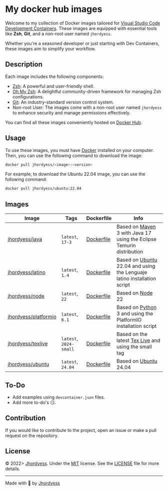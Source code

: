# My docker hub images

Welcome to my collection of Docker images tailored for [Visual Studio Code Development Containers](https://code.visualstudio.com/docs/devcontainers/containers). These images are equipped with essential tools like **Zsh**, **Git**, and a non-root user named `jhordyess`.

Whether you're a seasoned developer or just starting with Dev Containers, these images aim to simplify your workflow.

## Description

Each image includes the following components:

- [Zsh](https://www.zsh.org/): A powerful and user-friendly shell.
- [Oh My Zsh](https://ohmyz.sh/): A delightful community-driven framework for managing Zsh configurations.
- [Git](https://git-scm.com/): An industry-standard version control system.
- Non-root User: The images come with a non-root user named `jhordyess` to enhance security and manage permissions effectively.

You can find all these images conveniently hosted on [Docker Hub](https://hub.docker.com/).

## Usage

To use these images, you must have [Docker](https://www.docker.com/) installed on your computer. Then, you can use the following command to download the image:

```bash
docker pull jhordyess/<image>:<version>
```

For example, to download the Ubuntu 22.04 image, you can use the following command:

```bash
docker pull jhordyess/ubuntu:22.04
```

## Images

Image | Tags | Dockerfile | Info
-|-|-|-
[jhordyess/java](https://hub.docker.com/r/jhordyess/java) | `latest`, `17-3` | [Dockerfile](./java/17-3/Dockerfile) | Based on [Maven](https://hub.docker.com/_/maven/) 3 with Java 17 using the Eclipse Temurin distribution
[jhordyess/latino](https://hub.docker.com/r/jhordyess/latino) | `latest`, `1.4` | [Dockerfile](./latino/1.4/Dockerfile) | Based on [Ubuntu](https://hub.docker.com/_/ubuntu/) 22.04 and using the Lenguaje latino installation script
[jhordyess/node](https://hub.docker.com/r/jhordyess/node) | `latest`, `22` | [Dockerfile](./node/22/Dockerfile) | Based on [Node](https://hub.docker.com/_/node) 22
[jhordyess/platformio](https://hub.docker.com/r/jhordyess/platformio) | `latest`, `6.1` | [Dockerfile](./platformio/6.1/Dockerfile) | Based on [Python](https://hub.docker.com/_/python) 3 and using the PlatformIO installation script
[jhordyess/texlive](https://hub.docker.com/r/jhordyess/texlive) | `latest`, `2024-small` | [Dockerfile](./texlive/2024-small/Dockerfile) | Based on the latest [Tex Live](https://hub.docker.com/r/texlive/texlive) and using the small tag
[jhordyess/ubuntu](https://hub.docker.com/r/jhordyess/ubuntu) | `latest`, `24.04` | [Dockerfile](./ubuntu/24.04/Dockerfile) | Based on [Ubuntu](https://hub.docker.com/_/ubuntu/) 24.04

## To-Do

- Add examples using `devcontainer.json` files.
- Add more to-do's 😏.

## Contribution

If you would like to contribute to the project, open an issue or make a pull request on the repository.

## License

© 2022> [Jhordyess](https://github.com/jhordyess). Under the [MIT](https://choosealicense.com/licenses/mit/) license. See the [LICENSE](./LICENSE) file for more details.

---

Made with 💪 by [Jhordyess](https://www.jhordyess.com/)
